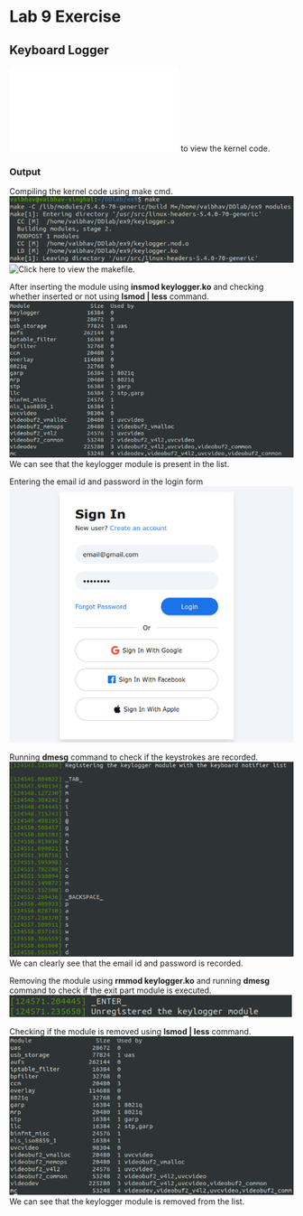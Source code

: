 # Lab 9 Exercise
## Keyboard Logger  
![Click here](./ex9/keylogger.c) to view the kernel code.  
### Output

Compiling the kernel code using make cmd.  
![1](./ex9/ex9ss/1.png)  
![Click here](./ex9/Makefile) to view the makefile.  

After inserting the module using **insmod keylogger.ko** and checking whether inserted or not using **lsmod | less** command.  
![2](./ex9/ex9ss/2.png)  
We can see that the keylogger module is present in the list.  

Entering the email id and password in the login form  
![3](./ex9/ex9ss/3.png)  

Running **dmesg** command to check if the keystrokes are recorded.  
![4](./ex9/ex9ss/4.png)  
We can clearly see that the email id and password is recorded.

Removing the module using **rmmod keylogger.ko** and running **dmesg** command to check if the exit part module is executed.    
![5](./ex9/ex9ss/5.png)  

Checking if the module is removed using **lsmod | less** command.    
![6](./ex9/ex9ss/6.png)  
We can see that the keylogger module is removed from the list.  
